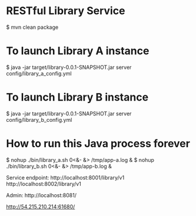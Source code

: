 RESTful Library Service
======================

$ mvn clean package

# To launch Library A instance
$ java -jar target/library-0.0.1-SNAPSHOT.jar server config/library_a_config.yml 

# To launch Library B instance
$ java -jar target/library-0.0.1-SNAPSHOT.jar server config/library_b_config.yml 

# How to run this Java process forever
$ nohup ./bin/library_a.sh 0<&- &> /tmp/app-a.log &
$ nohup ./bin/library_b.sh 0<&- &> /tmp/app-b.log &

Service endpoint: 
http://localhost:8001/library/v1
http://localhost:8002/library/v1

Admin: http://localhost:8081/



http://54.215.210.214:61680/